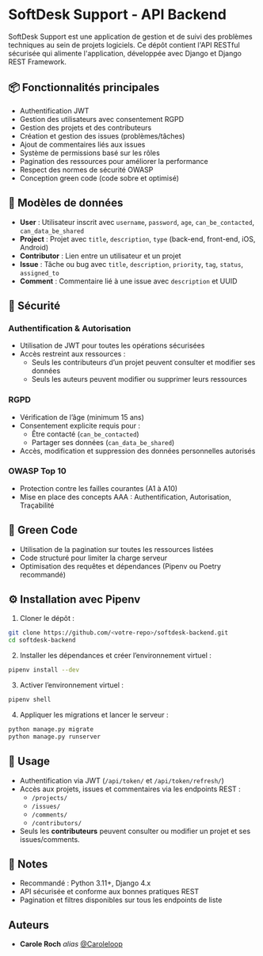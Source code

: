# SoftDesk Support - API Backend

SoftDesk Support est une application de gestion et de suivi des problèmes techniques au sein de projets logiciels. Ce dépôt contient l'API RESTful sécurisée qui alimente l'application, développée avec Django et Django REST Framework.

## 📦 Fonctionnalités principales

- Authentification JWT
- Gestion des utilisateurs avec consentement RGPD
- Gestion des projets et des contributeurs
- Création et gestion des issues (problèmes/tâches)
- Ajout de commentaires liés aux issues
- Système de permissions basé sur les rôles
- Pagination des ressources pour améliorer la performance
- Respect des normes de sécurité OWASP
- Conception green code (code sobre et optimisé)

## 🧱 Modèles de données

- **User** : Utilisateur inscrit avec `username`, `password`, `age`, `can_be_contacted`, `can_data_be_shared`
- **Project** : Projet avec `title`, `description`, `type` (back-end, front-end, iOS, Android)
- **Contributor** : Lien entre un utilisateur et un projet
- **Issue** : Tâche ou bug avec `title`, `description`, `priority`, `tag`, `status`, `assigned_to`
- **Comment** : Commentaire lié à une issue avec `description` et UUID

## 🔐 Sécurité

### Authentification & Autorisation
- Utilisation de JWT pour toutes les opérations sécurisées
- Accès restreint aux ressources :
  - Seuls les contributeurs d’un projet peuvent consulter et modifier ses données
  - Seuls les auteurs peuvent modifier ou supprimer leurs ressources

### RGPD
- Vérification de l’âge (minimum 15 ans)
- Consentement explicite requis pour :
  - Être contacté (`can_be_contacted`)
  - Partager ses données (`can_data_be_shared`)
- Accès, modification et suppression des données personnelles autorisés

### OWASP Top 10
- Protection contre les failles courantes (A1 à A10)
- Mise en place des concepts AAA : Authentification, Autorisation, Traçabilité

## 🌿 Green Code

- Utilisation de la pagination sur toutes les ressources listées
- Code structuré pour limiter la charge serveur
- Optimisation des requêtes et dépendances (Pipenv ou Poetry recommandé)


## ⚙️ Installation avec Pipenv

1. Cloner le dépôt :
```bash
git clone https://github.com/<votre-repo>/softdesk-backend.git
cd softdesk-backend
```

2. Installer les dépendances et créer l’environnement virtuel :
```bash
pipenv install --dev
```

3. Activer l’environnement virtuel :
```bash
pipenv shell
```

4. Appliquer les migrations et lancer le serveur :
```bash
python manage.py migrate
python manage.py runserver
```


## 🚀 Usage

- Authentification via JWT (`/api/token/` et `/api/token/refresh/`)  
- Accès aux projets, issues et commentaires via les endpoints REST :
  - `/projects/`
  - `/issues/`
  - `/comments/`
  - `/contributors/`  
- Seuls les **contributeurs** peuvent consulter ou modifier un projet et ses issues/comments.


## 📝 Notes

- Recommandé : Python 3.11+, Django 4.x  
- API sécurisée et conforme aux bonnes pratiques REST  
- Pagination et filtres disponibles sur tous les endpoints de liste


## Auteurs

- **Carole Roch** _alias_ [@Caroleloop](https://github.com/Caroleloop)